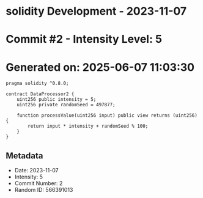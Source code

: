 ﻿# solidity Development - 2023-11-07
# Commit #2 - Intensity Level: 5
# Generated on: 2025-06-07 11:03:30
```solidity
pragma solidity ^0.8.0;

contract DataProcessor2 {
    uint256 public intensity = 5;
    uint256 private randomSeed = 497877;

    function processValue(uint256 input) public view returns (uint256) {
        return input * intensity + randomSeed % 100;
    }
}
```
## Metadata
- Date: 2023-11-07
- Intensity: 5
- Commit Number: 2
- Random ID: 566391013

